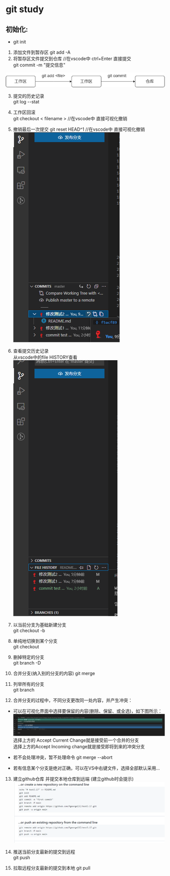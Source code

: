 # git study

## 初始化:  
*  git init


1. 添加文件到暂存区 
git add -A  
2. 将暂存区文件提交到仓库 //在vscode中 ctrl+Enter 直接提交  
git commit -m "提交信息"   
  
![提交](./git提交.png)

3. 提交的历史记录  
git log --stat 

4. 工作区回滚    
git checkout < filename >  //在vscode中 直接可视化撤销

5. 撤销最后一次提交
git reset HEAD^1  //在vscode中 直接可视化撤销  
![commit撤销](./commit撤销.png)

6. 查看提交历史记录  
从vscode中的file HISTORY查看  
![commit记录](./filehistory.png)

7. 以当前分支为基础新建分支  
git checkout -b <branchname>

8. 单纯地切换到某个分支  
git checkout <branchname>

9. 删掉特定的分支  
git branch -D <branchname>

10. 合并分支(纳入别的分支的内容)
 git merge <branchname>

 11. 列举所有的分支  
 git branch

 12. 合并分支的过程中，不同分支更改同一处内容，并产生冲突：  
* 可以在可视化界面中选择要保留的内容(删除、保留、或全选)，如下图所示：
![合并冲突](./合并冲突.png)  
选择上方的 Accept Current Change就是接受前一个合并的分支  
选择上方的Accept Incoming change就是接受即将到来的冲突分支

* 若不会处理冲突，暂不处理命令
git merge --abort 

* 若有信息某个分支是绝对正确，可以在VS中右键文件，选择全部默认采用...

13. 建立github仓库 并提交本地仓库到远端 (建立github时会提示)
![github推送](./github推送.png)

14. 推送当前分支最新的提交到远程  
git push

15. 拉取远程分支最新的提交到本地
git pull